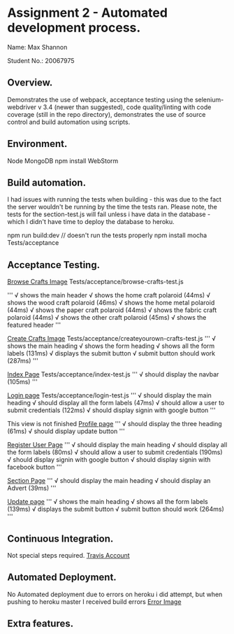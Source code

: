 # Assignment 2 - Automated development process.

Name: Max Shannon

Student No.:  20067975

## Overview.

Demonstrates the use of webpack, acceptance testing using the selenium-webdriver v 3.4 (newer than suggested),
code quality/linting with code coverage (still in the repo directory),
demonstrates the use of source control and build automation using scripts.


## Environment.

Node
MongoDB
npm install
WebStorm

## Build automation.

I had issues with running the tests when building - this was due to the fact the server wouldn't be running by the time the tests ran.
Please note, the tests for the section-test.js will fail unless i have data in the database - which I didn't have time to deploy the database to heroku.

npm run build:dev // doesn't run the tests properly
npm install
mocha Tests/acceptance

## Acceptance Testing.

[Browse Crafts Image](https://imgur.com/a/JawU8)
Tests/acceptance/browse-crafts-test.js

'''
    √ shows the main header
    √ shows the home craft polaroid (44ms)
    √ shows the wood craft polaroid (46ms)
    √ shows the home metal polaroid (44ms)
    √ shows the paper craft polaroid (44ms)
    √ shows the fabric craft polaroid (44ms)
    √ shows the other craft polaroid (45ms)
    √ shows the featured header
    '''

[Create Crafts Image](https://imgur.com/a/XQ7wX)
Tests/acceptance/createyourown-crafts-test.js
'''
    √ shows the main heading
    √ shows the form heading
    √ shows all the form labels (131ms)
    √ displays the submit button
    √ submit button should work (287ms)
    '''

[Index Page](https://imgur.com/a/pinxm)
Tests/acceptance/index-test.js
'''
    √ should display the navbar (105ms)
    '''

[Login page](https://imgur.com/a/xMa7W)
Tests/acceptance/login-test.js
'''
    √ should display the main heading
    √ should display all the form labels (47ms)
    √ should allow a user to submit credentials (122ms)
    √ should display signin with google button
    '''


This view is not finished
[Profile page](https://imgur.com/a/sJgx9)
'''
    √ should display the three heading (61ms)
    √ should display update button
    '''

[Register User Page](https://imgur.com/a/88WJc)
'''
    √ should display the main heading
    √ should display all the form labels (80ms)
    √ should allow a user to submit credentials (190ms)
    √ should display signin with google button
    √ should display signin with facebook button
    '''

[Section Page](https://imgur.com/a/qrDup)
'''
    √ should display the main heading
    √ should display an Advert (39ms)
    '''

[Update page](https://imgur.com/a/STF6g)
'''
    √ shows the main heading
    √ shows all the form labels (139ms)
    √ displays the submit button
    √ submit button should work (264ms)
    '''

## Continuous Integration.

Not special steps required.
[Travis Account](https://travis-ci.org/MaximusShannon/CraftWebsite)

## Automated Deployment.
No Automated deployment due to errors on heroku i did attempt, but when pushing to heroku master I received build errors
[Error Image](https://imgur.com/a/fHc45)

## Extra features.
